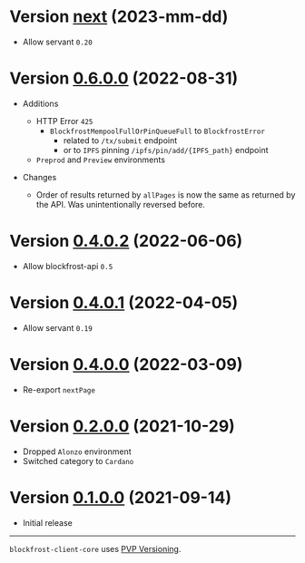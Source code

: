 # Version [next](https://github.com/blockfrost/blockfrost-haskell/compare/v0.6.0.0...master) (2023-mm-dd)

* Allow servant `0.20`

# Version [0.6.0.0](https://github.com/blockfrost/blockfrost-haskell/compare/v0.5.0.0...v0.6.0.0) (2022-08-31)

* Additions
  * HTTP Error `425`
    * `BlockfrostMempoolFullOrPinQueueFull` to `BlockfrostError` 
      * related to `/tx/submit` endpoint
      * or to `IPFS` pinning `/ipfs/pin/add/{IPFS_path}` endpoint
  * `Preprod` and `Preview` environments

* Changes
  * Order of results returned by `allPages` is now the same as returned by the API. Was unintentionally reversed before.

# Version [0.4.0.2](https://github.com/blockfrost/blockfrost-haskell/compare/v0.4.0.1...client-core-0.4.0.2) (2022-06-06)

* Allow blockfrost-api `0.5`

# Version [0.4.0.1](https://github.com/blockfrost/blockfrost-haskell/compare/v0.4.0.0...v0.4.0.1) (2022-04-05)

* Allow servant `0.19`

# Version [0.4.0.0](https://github.com/blockfrost/blockfrost-haskell/compare/v0.3.1.0...v0.4.0.0) (2022-03-09)

* Re-export `nextPage`

# Version [0.2.0.0](https://github.com/blockfrost/blockfrost-haskell/compare/v0.1.0.0...v0.2.0.0) (2021-10-29)

* Dropped `Alonzo` environment
* Switched category to `Cardano`

# Version [0.1.0.0](https://github.com/blockfrost/blockfrost-haskell/compare/initial...v0.1.0.0) (2021-09-14)

* Initial release

---

`blockfrost-client-core` uses [PVP Versioning][1].

[1]: https://pvp.haskell.org

